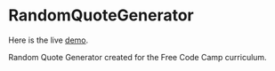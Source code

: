 # RandomQuoteGenerator
Here is the live [demo](https://costa-quotes.surge.sh/).

Random Quote Generator created for the Free Code Camp curriculum.       




